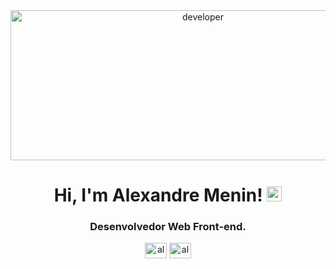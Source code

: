 <div align="center"><img src="https://alexmeninf.github.io/me/img/alexandre-capa.png" alt="developer" width="600" height="240" ></div>

<h1 align="center">Hi, I'm Alexandre Menin! <img src="https://alexmeninf.github.io/me/img/foursquare-check-in.svg" height="24" width="24" alt="verified"></h1>
<h3 align="center">Desenvolvedor Web Front-end.</h3>

<p align="center">
  <a href="https://fb.com/alexmeninf" target="_blank"><img align="center"
      src="https://cdn.jsdelivr.net/npm/simple-icons@3.0.1/icons/facebook.svg" alt="alexmeninf" height="25"
      width="35" /></a>
  <a href="https://instagram.com/alex.menin" target="_blank"><img align="center"
      src="https://cdn.jsdelivr.net/npm/simple-icons@3.0.1/icons/instagram.svg" alt="alex.menin" height="25"
      width="35" /></a>
</p>
